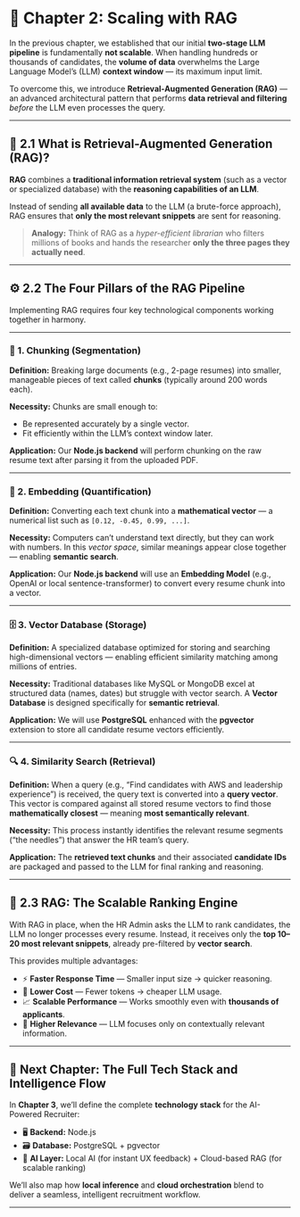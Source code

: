 # 📘 Chapter 2: Scaling with RAG

In the previous chapter, we established that our initial **two-stage LLM pipeline** is fundamentally **not scalable**.
When handling hundreds or thousands of candidates, the **volume of data** overwhelms the Large Language Model’s (LLM) **context window** — its maximum input limit.

To overcome this, we introduce **Retrieval-Augmented Generation (RAG)** — an advanced architectural pattern that performs **data retrieval and filtering** *before* the LLM even processes the query.

---

## 🧩 2.1 What is Retrieval-Augmented Generation (RAG)?

**RAG** combines a **traditional information retrieval system** (such as a vector or specialized database) with the **reasoning capabilities of an LLM**.

Instead of sending **all available data** to the LLM (a brute-force approach), RAG ensures that **only the most relevant snippets** are sent for reasoning.

> **Analogy:**
> Think of RAG as a *hyper-efficient librarian* who filters millions of books and hands the researcher **only the three pages they actually need**.

---

## ⚙️ 2.2 The Four Pillars of the RAG Pipeline

Implementing RAG requires four key technological components working together in harmony.

---

### 🧱 1. Chunking (Segmentation)

**Definition:**
Breaking large documents (e.g., 2-page resumes) into smaller, manageable pieces of text called **chunks** (typically around 200 words each).

**Necessity:**
Chunks are small enough to:

* Be represented accurately by a single vector.
* Fit efficiently within the LLM’s context window later.

**Application:**
Our **Node.js backend** will perform chunking on the raw resume text after parsing it from the uploaded PDF.

---

### 🔢 2. Embedding (Quantification)

**Definition:**
Converting each text chunk into a **mathematical vector** — a numerical list such as `[0.12, -0.45, 0.99, ...]`.

**Necessity:**
Computers can’t understand text directly, but they can work with numbers.
In this *vector space*, similar meanings appear close together — enabling **semantic search**.

**Application:**
Our **Node.js backend** will use an **Embedding Model** (e.g., OpenAI or local sentence-transformer) to convert every resume chunk into a vector.

---

### 🗄️ 3. Vector Database (Storage)

**Definition:**
A specialized database optimized for storing and searching high-dimensional vectors — enabling efficient similarity matching among millions of entries.

**Necessity:**
Traditional databases like MySQL or MongoDB excel at structured data (names, dates) but struggle with vector search.
A **Vector Database** is designed specifically for **semantic retrieval**.

**Application:**
We will use **PostgreSQL** enhanced with the **pgvector** extension to store all candidate resume vectors efficiently.

---

### 🔍 4. Similarity Search (Retrieval)

**Definition:**
When a query (e.g., “Find candidates with AWS and leadership experience”) is received, the query text is converted into a **query vector**.
This vector is compared against all stored resume vectors to find those **mathematically closest** — meaning **most semantically relevant**.

**Necessity:**
This process instantly identifies the relevant resume segments (“the needles”) that answer the HR team’s query.

**Application:**
The **retrieved text chunks** and their associated **candidate IDs** are packaged and passed to the LLM for final ranking and reasoning.

---

## 🧠 2.3 RAG: The Scalable Ranking Engine

With RAG in place, when the HR Admin asks the LLM to rank candidates, the LLM no longer processes every resume.
Instead, it receives only the **top 10–20 most relevant snippets**, already pre-filtered by **vector search**.

This provides multiple advantages:

* ⚡ **Faster Response Time** — Smaller input size → quicker reasoning.
* 💸 **Lower Cost** — Fewer tokens → cheaper LLM usage.
* 📈 **Scalable Performance** — Works smoothly even with **thousands of applicants**.
* 🧩 **Higher Relevance** — LLM focuses only on contextually relevant information.

---

## 🚀 Next Chapter: The Full Tech Stack and Intelligence Flow

In **Chapter 3**, we’ll define the complete **technology stack** for the AI-Powered Recruiter:

* 🖥️ **Backend:** Node.js
* 🗃️ **Database:** PostgreSQL + pgvector
* 🧠 **AI Layer:** Local AI (for instant UX feedback) + Cloud-based RAG (for scalable ranking)

We’ll also map how **local inference** and **cloud orchestration** blend to deliver a seamless, intelligent recruitment workflow.

---
